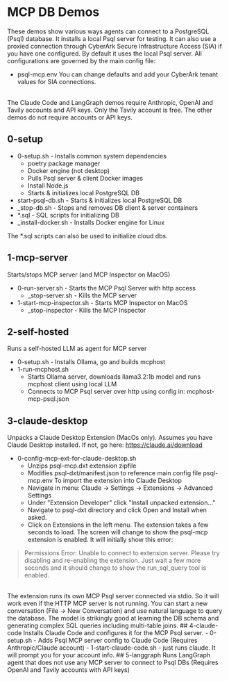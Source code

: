 # MCP DB Demos
These demos show various ways agents can connect to a PostgreSQL (Psql) database. It installs a local Psql server for testing. It can also use a proxied connection through CyberArk Secure Infrastructure Access (SIA) if you have one configured. By default it
uses the local Psql server. All configurations are governed by the main config file:
- psql-mcp.env
You can change defaults and add your CyberArk tenant values for SIA connections.
<br>
The Claude Code and LangGraph demos require Anthropic, OpenAI and Tavily accounts and API keys. Only the Tavily account is free. The other demos do not require accounts or API keys.

## 0-setup 
- 0-setup.sh - Installs common system dependencies
    - poetry package manager
    - Docker engine (not desktop)
    - Pulls Psql server & client Docker images
    - Install Node.js
    - Starts & initializes local PostgreSQL DB
- start-psql-db.sh - Starts & initializes local PostgreSQL DB
- _stop-db.sh - Stops and removes DB client & server containers
- *.sql - SQL scripts for initializing DB
- _install-docker.sh - Installs Docker engine for Linux

The *.sql scripts can also be used to initialize cloud dbs.
## 1-mcp-server
Starts/stops MCP server (and MCP Inspector on MacOS)
- 0-run-server.sh - Starts the MCP Psql Server with http access
  - _stop-server.sh - Kills the MCP server
- 1-start-mcp-inspector.sh - Starts MCP Inspector on MacOS
  - _stop-inspector - Kills the MCP Inspector
## 2-self-hosted
Runs a self-hosted LLM as agent for MCP server
- 0-setup.sh - Installs Ollama, go and builds mcphost
- 1-run-mcphost.sh
  - Starts Ollama server, downloads llama3.2:1b model and runs mcphost client using local LLM
  - Connects to MCP Psql server over http using config in: mcphost-mcp-psql.json
## 3-claude-desktop
Unpacks a Claude Desktop Extension (MacOs only). Assumes you have Claude Desktop installed. If not, go here: https://claude.ai/download
- 0-config-mcp-ext-for-claude-desktop.sh
  - Unzips psql-mcp.dxt extension zipfile
  - Modifies psql-dxt/manifest.json to reference main config file psql-mcp.env
To import the extension into Claude Desktop
  - Navigate in menu: Claude -> Settings -> Extensions -> Advanced Settings
  - Under "Extension Developer" click "Install unpacked extension..."
  - Navigate to psql-dxt directory and click Open and Install when asked.
  - Click on Extensions in the left menu.
The extension takes a few seconds to load. The screen will change to show the psql-mcp extension is enabled. It will initially show this error:
> Permissions
> Error: Unable to connect to extension server. Please try disabling and re-enabling the extension.
Just wait a few more seconds and it should change to show the run_sql_query tool is enabled.
<br>
The extension runs its own MCP Psql server connected via stdio. So it will work even
if the HTTP MCP server is not running. You can start a new conversation (File -> New Conversation) and use natural language to query the database. The model is strikingly good at learning the DB schema and generating complex SQL queries including multi-table joins.
## 4-claude-code
Installs Claude Code and configures it for the MCP Psql server.
- 0-setup.sh - Adds Psql MCP server config to Claude Code (Requires Anthropic/Claude account)
- 1-start-claude-code.sh - just runs claude. It will prompt you for your account info.
## 5-langgraph
Runs LangGraph agent that does not use any MCP server to connect to Psql DBs (Requires OpenAI and Tavily accounts with API keys)